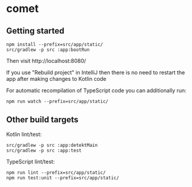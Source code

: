 # comet

## Getting started

```shell
npm install --prefix=src/app/static/
src/gradlew -p src :app:bootRun
```

Then visit http://localhost:8080/

If you use "Rebuild project" in IntelliJ then there is no need to restart the app after making changes to Kotlin code

For automatic recompilation of TypeScript code you can additionally run:

```shell
npm run watch --prefix=src/app/static/
```

## Other build targets

Kotlin lint/test:

```shell
src/gradlew -p src :app:detektMain
src/gradlew -p src :app:test
```

TypeScript lint/test:

```shell
npm run lint --prefix=src/app/static/
npm run test:unit --prefix=src/app/static/
```
